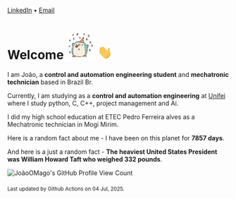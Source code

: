 [LinkedIn](https://www.linkedin.com/in/joão-pedro-gozzoli-b95641301/) &bull;
[Email](joaopedrogozzoli@gmail.com)

# Welcome <img src="happy.gif" height="64px" /> <img src="wave.gif" height="32px" />

I am João, a  **control and automation engineering student** and **mechatronic technician** based in Brazil Br.

Currently, I am studying as a **control and automation engineering** at [Unifei](https://unifei.edu.br) where I study python, C, C++, project management and Ai.

I did my high school education at ETEC Pedro Ferreira alves as a Mechatronic technician in Mogi Mirim.

Here is a random fact about me - I have been on this planet for **7857 days**.

And here is a just a random fact -  **The heaviest United States President was William Howard Taft who weighed 332 pounds**.

![JoãoOMago's GitHub Profile View Count](https://komarev.com/ghpvc/?username=JoaoOMago)

<sub>Last updated by Github Actions on 04 Jul, 2025.</sub>
